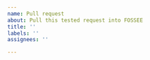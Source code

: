 ```yaml
---
name: Pull request
about: Pull this tested request into FOSSEE
title: ''
labels: ''
assignees: ''

---
```

